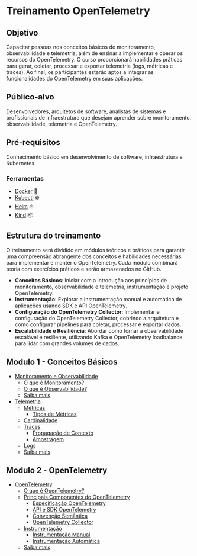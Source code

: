 # Treinamento OpenTelemetry

## Objetivo

Capacitar pessoas nos conceitos básicos de monitoramento, observabilidade e telemetria, além de ensinar a implementar e operar os recursos do OpenTelemetry. O curso proporcionará habilidades práticas para gerar, coletar, processar e exportar telemetria (logs, métricas e traces). Ao final, os participantes estarão aptos a integrar as funcionalidades do OpenTelemetry em suas aplicações.

## Público-alvo

Desenvolvedores, arquitetos de software, analistas de sistemas e profissionais de infraestrutura que desejam aprender sobre monitoramento, observabilidade, telemetria e OpenTelemetry.

## Pré-requisitos

Conhecimento básico em desenvolvimento de software, infraestrutura e Kubernetes.

### Ferramentas

- [Docker](https://docs.docker.com/get-docker/) 🐳
- [Kubectl](https://kubernetes.io/docs/tasks/tools/install-kubectl/) ☸️
- [Helm](https://helm.sh/docs/intro/install/) ⛵
- [Kind](https://kind.sigs.k8s.io/docs/user/quick-start/) 📦

## Estrutura do treinamento

O treinamento será dividido em módulos teóricos e práticos para garantir uma compreensão abrangente dos conceitos e habilidades necessárias para implementar e manter o OpenTelemetry. Cada módulo combinará teoria com exercícios práticos e serão armazenados no GitHub.

- **Conceitos Básicos**: Iniciar com a introdução aos princípios de monitoramento, observabilidade e telemetria, instrumentação e projeto OpenTelemetry.
- **Instrumentação**: Explorar a instrumentação manual e automática de aplicações usando SDK e API OpenTelemetry.
- **Configuração do OpenTelemetry Collector**: Implementar e configuração do OpenTelemetry Collector, cobrindo a arquitetura e como configurar pipelines para coletar, processar e exportar dados.
- **Escalabilidade e Resiliência**: Abordar como tornar a observabilidade escalável e resiliente, utilizando Kafka e OpenTelemetry loadbalance para lidar com grandes volumes de dados.

## Modulo 1 - Conceitos Básicos

- [Monitoramento e Observabilidade](./docs/Module-1%20-%20Conceitos%20Básicos/README.md#monitoramento-e-observabilidade)
  - [O que é Monitoramento?](./docs/Module-1%20-%20Conceitos%20Básicos/README.md#o-que-é-monitoramento)
  - [O que é Observabilidade?](./docs/Module-1%20-%20Conceitos%20Básicos/README.md#o-que-é-observabilidade)
  - [Saiba mais](./docs/Module-1%20-%20Conceitos%20Básicos/README.md#saiba-mais)
- [Telemetria](./docs/Module-1%20-%20Conceitos%20Básicos/README.md#telemetria)
  - [Métricas](./docs/Module-1%20-%20Conceitos%20Básicos/README.md#métricas)
    - [Tipos de Métricas](./docs/Module-1%20-%20Conceitos%20Básicos/README.md#tipos-de-métricas)
  - [Cardinalidade](./docs/Module-1%20-%20Conceitos%20Básicos/README.md#cardinalidade)
  - [Traces](./docs/Module-1%20-%20Conceitos%20Básicos/README.md#traces)
    - [Propagação de Contexto](./docs/Module-1%20-%20Conceitos%20Básicos/README.md#propagação-de-contexto)
    - [Amostragem](./docs/Module-1%20-%20Conceitos%20Básicos/README.md#amostragem)
  - [Logs](./docs/Module-1%20-%20Conceitos%20Básicos/README.md#logs)
  - [Saiba mais](./docs/Module-1%20-%20Conceitos%20Básicos/README.md#saiba-mais)

## Modulo 2 - OpenTelemetry

- [OpenTelemetry](./docs/Modulo-2%20-%20OpenTelemetry/README.md#opentelemetry)
  - [O que é OpenTelemetry?](./docs/Modulo-2%20-%20OpenTelemetry/README.md#o-que-é-opentelemetry)
  - [Principais Componentes do OpenTelemetry](./docs/Modulo-2%20-%20OpenTelemetry/README.md#principais-componentes-do-opentelemetry)
    - [Especificação OpenTelemetry](./docs/Modulo-2%20-%20OpenTelemetry/README.md#especificação-opentelemetry)
    - [API e SDK OpenTelemetry](./docs/Modulo-2%20-%20OpenTelemetry/README.md#api-e-sdk-opentelemetry)
    - [Convenção Semântica](./docs/Modulo-2%20-%20OpenTelemetry/README.md#convenção-semântica)
    - [OpenTelemetry Collector](./docs/Modulo-2%20-%20OpenTelemetry/README.md#opentelemetry-collector)
  - [Instrumentação](./docs/Modulo-2%20-%20OpenTelemetry/README.md#instrumentação)
    - [Instrumentação Manual](./docs/Modulo-2%20-%20OpenTelemetry/README.md#instrumentação-manual)
    - [Instrumentação Automática](./docs/Modulo-2%20-%20OpenTelemetry/README.md#instrumentação-automática)
  - [Saiba mais](./docs/Modulo-2%20-%20OpenTelemetry/README.md#saiba-mais)